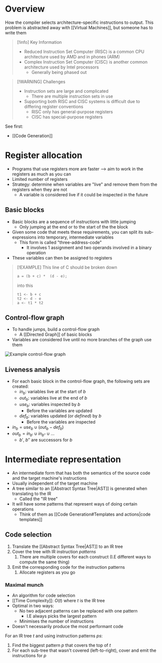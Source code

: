 # Overview
How the compiler selects architecture-specific instructions to output. This problem is abstracted away with [[Virtual Machines]], but someone has to write them

> [!info] Key Information
> - Reduced Instruction Set Computer (RISC) is a common CPU architecture used by AMD and in phones (ARM)
> - Complex Instruction Set Computer (CISC) is another common architecture used by Intel processors
> 	- Generally being phased out

> [!WARNING] Challenges
> - Instruction sets are large and complicated
> 	- There are multiple instruction sets in use
> - Supporting both RISC and CISC systems is difficult due to differing register conventions
> 	- RISC only has general-purpose registers
> 	- CISC has special-purpose registers

See first:
- [[Code Generation]]

# Register allocation
- Programs that use registers more are faster --> aim to work in the registers as much as you can
- Limited number of registers
- Strategy: determine when variables are "live" and remove them from the registers when they are not
	- A variable is considered live if it could be inspected in the future


## Basic blocks
- Basic blocks are a sequence of instructions with little jumping
	- Only jumping at the end or to the start of the the block
- Given some code that meets these requirements, you can split its sub-expressions into temporary, intermediate variables
	- This form is called "three-address-code"
		- It involves 1 assignment and two operands involved in a binary operation
- These variables can then be assigned to registers

> [!EXAMPLE]
> This line of C should be broken down
> ```c
> a = (b + c) *  (d - e);
> ```
> into this
> ```
> t1 <- b + c
> t2 <- d - e
> a <- t1 * t2
> ```

## Control-flow graph
- To handle jumps, build a control-flow graph
	- A [[Directed Graph]] of basic blocks
- Variables are considered live until no more branches of the graph use them

![Example control-flow graph](https://www.researchgate.net/publication/4065402/figure/fig5/AS:668826706395151@1536472121671/Example-of-Control-Flow-Graph.png)

## Liveness analysis
- For each basic block in the control-flow graph, the following sets are created:
	- $in_b$: variables live at the start of $b$
	- $out_b$: variables live at the end of $b$
	- $use_b$: variables inspected by $b$
		- Before the variables are updated
	- $def_b$: variables updated (or *defined*)  by $b$
		- Before the variables are inspected
- $in_{b} =  use_{b} \cup (out_{b} - def_{b})$
- $out_{b} = in_{b'} \cup in_{b''} \cup \dots$
	- $b'$, $b''$ are successors for $b$


# Intermediate representation
- An intermediate form that has both the semantics of the source code and the target machine's instructions
- Usually independent of the target machine
- A tree similar to an [[Abstract Syntax Tree|AST]] is generated when translating to the IR
	- Called the "IR tree"
- It will have some patterns that represent ways of doing certain operations
	- Think of them as [[Code Generation#Templates and actions|code templates]]

## Code selection
1. Translate the [[Abstract Syntax Tree|AST]] to an IR tree
2. Cover the tree with IR instruction *patterns*
	1. There are multiple covers for each construct (I.E different ways to compute the same thing)
3. Emit the corresponding code for the instruction patterns
	1. Allocate registers as you go

### Maximal munch
- An algorithm for code selection
- [[Time Complexity]]: $O(t)$ where $t$ is the IR tree
- Optimal in two ways:
	- No two adjacent patterns can be replaced with one pattern
		- I.E always picks the largest pattern
	- Minimises the number of instructions
- Doesn't necessarily produce the most performant code

For an IR tree $t$ and using instruction patterns $ps$:
1. Find the biggest pattern $p$ that covers the top of $t$
2. For each sub-tree that wasn't covered (left-to-right), cover and emit the instructions for $p$